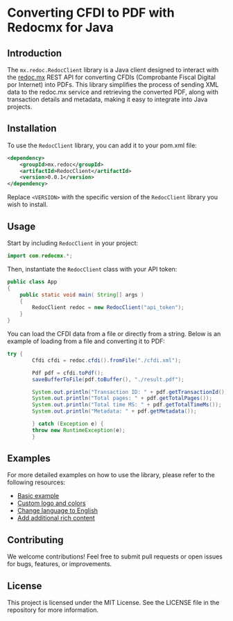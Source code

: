 # Converting CFDI to PDF with Redocmx for Java

## Introduction

The `mx.redoc.RedocClient` library is a Java client designed to interact with the [redoc.mx](https://redoc.mx) REST API for converting CFDIs (Comprobante Fiscal Digital por Internet) into PDFs. This library simplifies the process of sending XML data to the redoc.mx service and retrieving the converted PDF, along with transaction details and metadata, making it easy to integrate into Java projects.

## Installation

To use the `RedocClient` library, you can add it to your pom.xml file:

```xml
<dependency>
    <groupId>mx.redoc</groupId>
    <artifactId>RedocClient</artifactId>
    <version>0.0.1</version>
</dependency>
```

Replace `<VERSION>` with the specific version of the `RedocClient` library you wish to install.

## Usage

Start by including `RedocClient` in your project:

```java
import com.redocmx.*;
```

Then, instantiate the `RedocClient` class with your API token:

```java
public class App
{
    public static void main( String[] args )
    {
        RedocClient redoc = new RedocClient("api_token");
    }
}
```

You can load the CFDI data from a file or directly from a string. Below is an example of loading from a file and converting it to PDF:

```java
try {
        Cfdi cfdi = redoc.cfdi().fromFile("./cfdi.xml");

        Pdf pdf = cfdi.toPdf();
        saveBufferToFile(pdf.toBuffer(), "./result.pdf");

        System.out.println("Transaction ID: " + pdf.getTransactionId());
        System.out.println("Total pages: " + pdf.getTotalPages());
        System.out.println("Total time MS: " + pdf.getTotalTimeMs());
        System.out.println("Metadata: " + pdf.getMetadata());

        } catch (Exception e) {
        throw new RuntimeException(e);
        }
```

## Examples

For more detailed examples on how to use the library, please refer to the following resources:


- [Basic example](https://github.com/redocmx/cfdi-a-pdf-ejemplos)
- [Custom logo and colors](https://github.com/redocmx/cfdi-a-pdf-ejemplos)
- [Change language to English](https://github.com/redocmx/cfdi-a-pdf-ejemplos)
- [Add additional rich content](https://github.com/redocmx/cfdi-a-pdf-ejemplos)



## Contributing

We welcome contributions! Feel free to submit pull requests or open issues for bugs, features, or improvements.

## License

This project is licensed under the MIT License. See the LICENSE file in the repository for more information.